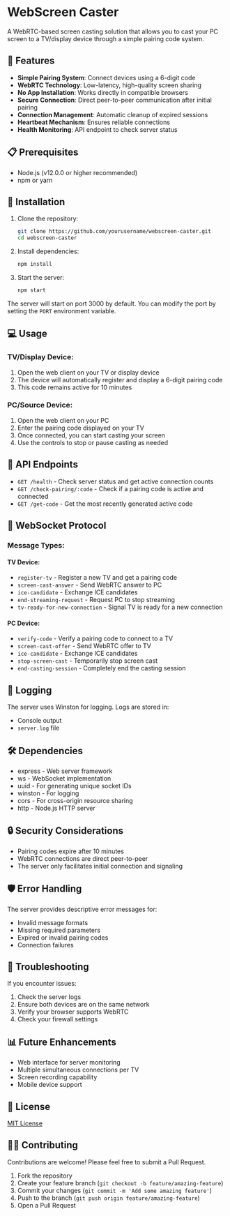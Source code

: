 # WebScreen Caster

A WebRTC-based screen casting solution that allows you to cast your PC screen to a TV/display device through a simple pairing code system.

## 🚀 Features

- **Simple Pairing System**: Connect devices using a 6-digit code
- **WebRTC Technology**: Low-latency, high-quality screen sharing
- **No App Installation**: Works directly in compatible browsers
- **Secure Connection**: Direct peer-to-peer communication after initial pairing
- **Connection Management**: Automatic cleanup of expired sessions
- **Heartbeat Mechanism**: Ensures reliable connections
- **Health Monitoring**: API endpoint to check server status

## 📋 Prerequisites

- Node.js (v12.0.0 or higher recommended)
- npm or yarn

## 🔧 Installation

1. Clone the repository:
   ```bash
   git clone https://github.com/yourusername/webscreen-caster.git
   cd webscreen-caster
   ```

2. Install dependencies:
   ```bash
   npm install
   ```

3. Start the server:
   ```bash
   npm start
   ```

The server will start on port 3000 by default. You can modify the port by setting the `PORT` environment variable.

## 💻 Usage

### TV/Display Device:
1. Open the web client on your TV or display device
2. The device will automatically register and display a 6-digit pairing code
3. This code remains active for 10 minutes

### PC/Source Device:
1. Open the web client on your PC
2. Enter the pairing code displayed on your TV
3. Once connected, you can start casting your screen
4. Use the controls to stop or pause casting as needed

## 🔌 API Endpoints

- `GET /health` - Check server status and get active connection counts
- `GET /check-pairing/:code` - Check if a pairing code is active and connected
- `GET /get-code` - Get the most recently generated active code

## 📡 WebSocket Protocol

### Message Types:

#### TV Device:
- `register-tv` - Register a new TV and get a pairing code
- `screen-cast-answer` - Send WebRTC answer to PC
- `ice-candidate` - Exchange ICE candidates
- `end-streaming-request` - Request PC to stop streaming
- `tv-ready-for-new-connection` - Signal TV is ready for a new connection

#### PC Device:
- `verify-code` - Verify a pairing code to connect to a TV
- `screen-cast-offer` - Send WebRTC offer to TV
- `ice-candidate` - Exchange ICE candidates
- `stop-screen-cast` - Temporarily stop screen cast
- `end-casting-session` - Completely end the casting session

## 📝 Logging

The server uses Winston for logging. Logs are stored in:
- Console output
- `server.log` file

## 🛠️ Dependencies

- express - Web server framework
- ws - WebSocket implementation
- uuid - For generating unique socket IDs
- winston - For logging
- cors - For cross-origin resource sharing
- http - Node.js HTTP server

## 🔒 Security Considerations

- Pairing codes expire after 10 minutes
- WebRTC connections are direct peer-to-peer
- The server only facilitates initial connection and signaling

## 🛡️ Error Handling

The server provides descriptive error messages for:
- Invalid message formats
- Missing required parameters
- Expired or invalid pairing codes
- Connection failures

## 🐛 Troubleshooting

If you encounter issues:
1. Check the server logs
2. Ensure both devices are on the same network
3. Verify your browser supports WebRTC
4. Check your firewall settings

## 📊 Future Enhancements

- Web interface for server monitoring
- Multiple simultaneous connections per TV
- Screen recording capability
- Mobile device support

## 📄 License

[MIT License](LICENSE)

## 👨‍💻 Contributing

Contributions are welcome! Please feel free to submit a Pull Request.

1. Fork the repository
2. Create your feature branch (`git checkout -b feature/amazing-feature`)
3. Commit your changes (`git commit -m 'Add some amazing feature'`)
4. Push to the branch (`git push origin feature/amazing-feature`)
5. Open a Pull Request

